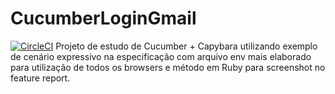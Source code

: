 # CucumberLoginGmail

[![CircleCI](https://circleci.com/gh/tiagonline/login_gmail/tree/master.svg?style=svg&circle-token=d949cf24598989bacaade9d4e07e21f37400abde)](https://circleci.com/gh/tiagonline/login_gmail/tree/master)
Projeto de estudo de Cucumber + Capybara
utilizando exemplo de cenário expressivo na especificação com arquivo env mais elaborado para utilização de todos os browsers e método em Ruby para screenshot no feature report.
